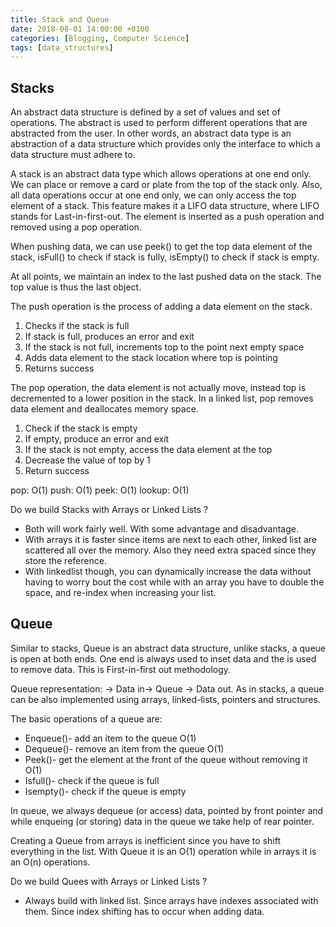 ```yaml
---
title: Stack and Queue
date: 2018-08-01 14:00:00 +0100
categories: [Blogging, Computer Science]
tags: [data_structures]
---
```


## Stacks

An abstract data structure is defined by a set of values and set of operations. The abstract is used to perform different operations that are abstracted from the user. In other words, an abstract data type is an abstraction of a data structure which provides only the interface to which a data structure must adhere to.

A stack is an abstract data type which allows operations at one end only. We can place or remove a card or plate from the top of the stack only. Also, all data operations occur at one end only, we can only access the top element of a stack.  This feature makes it a LIFO data structure, where LIFO stands for Last-in-first-out.  The element is inserted as a push operation and removed using a pop operation.

When pushing data, we can use peek() to get the top data element of the stack, isFull() to check if stack is fully, isEmpty() to check if stack is empty.

At all points, we maintain an index to the last pushed data on the stack. The top value is thus the last object.

The push operation is the process of adding a data element on the stack.

1)	Checks if the stack is full
2)	If stack is full, produces an error and exit
3)	If the stack is not full, increments top to the point next empty space
4)	Adds data element to the stack location where top is pointing
5)	Returns success

The pop operation, the data element is not actually move, instead top is decremented to a lower position in the stack. In a linked list, pop removes data element and deallocates memory space.

1)	Check if the stack is empty
2)	If empty, produce an error and exit
3)	If the stack is not empty, access the data element at the top
4)	Decrease the value of top by 1
5)	Return success

pop: O(1)
push: O(1)
peek: O(1)
lookup: O(1)

Do we build Stacks with Arrays or Linked Lists ?
- Both will work fairly well. With some advantage and disadvantage.
- With arrays it is faster since items are next to each other, linked list are scattered all over the memory. Also they need extra spaced since they store the reference.
- With linkedlist though, you can dynamically increase the data without having to worry bout the cost while with an array you have to double the space, and re-index when increasing your list.

## Queue

Similar to stacks, Queue is an abstract data structure, unlike stacks, a queue is open at both ends. One end is always used to inset data and the is used to remove data. This is First-in-first out methodology.

Queue representation: -> Data in-> Queue -> Data out. As in stacks, a queue can be also implemented using arrays, linked-lists, pointers and structures.

The basic operations of a queue are:
-	Enqueue()- add an item to the queue O(1)
-	Dequeue()- remove an item from the queue O(1)
-	Peek()- get the element at the front of the queue without removing it O(1)
-	Isfull()- check if the queue is full
-	Isempty()- check if the queue is empty

In queue, we always dequeue (or access) data, pointed by front pointer and while enqueing (or storing) data in the queue we take help of rear pointer.

Creating a Queue from arrays is inefficient since you have to shift everything in the list. With Queue it is an O(1) operation while in arrays it is an O(n) operations.

Do we build Quees with Arrays or Linked Lists ?
- Always build with linked list. Since arrays have indexes associated with them. Since index shifting has to occur when adding data.
